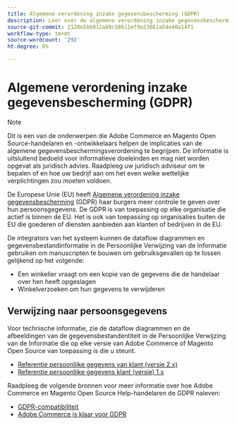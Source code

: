 ```yaml
---
title: Algemene verordening inzake gegevensbescherming (GDPR)
description: Leer over de algemene verordening inzake gegevensbescherming (GDPR), die wetgeving is die gegevensbescherming en privacy regelt voor alle individuen in de Europese Unie en de Europese Economische Ruimte.
source-git-commit: 2120e5bb912a89c58611ef9e23661a54e40a14f1
workflow-type: tm+mt
source-wordcount: '292'
ht-degree: 0%

---
```



# Algemene verordening inzake gegevensbescherming (GDPR)

>[!NOTE]
>
>Dit is een van de onderwerpen die Adobe Commerce en Magento Open Source-handelaren en -ontwikkelaars helpen de implicaties van de algemene gegevensbeschermingsverordening te begrijpen. De informatie is uitsluitend bedoeld voor informatieve doeleinden en mag niet worden opgevat als juridisch advies. Raadpleeg uw juridisch adviseur om te bepalen of en hoe uw bedrijf aan om het even welke wettelijke verplichtingen zou moeten voldoen.

De Europese Unie (EU) heeft [Algemene verordening inzake gegevensbescherming](https://ec.europa.eu/info/law/law-topic/data-protection_en) (GDPR) haar burgers meer controle te geven over hun persoonsgegevens. De GDPR is van toepassing op elke organisatie die actief is binnen de EU. Het is ook van toepassing op organisaties buiten de EU die goederen of diensten aanbieden aan klanten of bedrijven in de EU.

De integrators van het systeem kunnen de dataflow diagrammen en gegevensbestandinformatie in de Persoonlijke Verwijzing van de Informatie gebruiken om manuscripten te bouwen om gebruiksgevallen op te lossen gelijkend op het volgende:

- Een winkelier vraagt om een kopie van de gegevens die de handelaar over hen heeft opgeslagen
- Winkelverzoeken om hun gegevens te verwijderen

## Verwijzing naar persoonsgegevens

Voor technische informatie, zie de dataflow diagrammen en de afbeeldingen van de gegevensbestandentiteit in de Persoonlijke Verwijzing van de Informatie die op elke versie van Adobe Commerce of Magento Open Source van toepassing is die u steunt.

- [Referentie persoonlijke gegevens van klant (versie 2.x)](data-m2.md)
- [Referentie persoonlijke gegevens klant (versie) 1.x](data-m1.md)

Raadpleeg de volgende bronnen voor meer informatie over hoe Adobe Commerce en Magento Open Source Help-handelaren de GDPR naleven:

- [GDPR-compatibiliteit](https://experienceleague.adobe.com/docs/commerce-admin/start/compliance/privacy/compliance-gdpr.html)
- [Adobe Commerce is klaar voor GDPR](https://business.adobe.com/privacy/general-data-protection-regulation.html)
